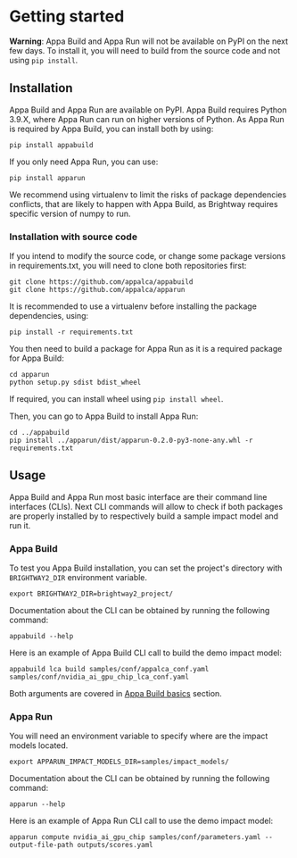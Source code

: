 # Getting started

**Warning**: Appa Build and Appa Run will not be available on PyPI on the next few days. To install it, you will need to build from the source code and not using `pip install`.

## Installation
Appa Build and Appa Run are available on PyPI.
Appa Build requires Python 3.9.X, where Appa Run can run on higher versions of Python.
As Appa Run is required by Appa Build, you can install both by using:
```
pip install appabuild
```

If you only need Appa Run, you can use:
```
pip install apparun
```

We recommend using virtualenv to limit the risks of package dependencies conflicts, that are likely to happen with Appa Build, as Brightway requires specific version of numpy to run.

### Installation with source code
If you intend to modify the source code, or change some package versions in requirements.txt, you will need to clone both repositories first:

```
git clone https://github.com/appalca/appabuild
git clone https://github.com/appalca/apparun
```

It is recommended to use a virtualenv before installing the package dependencies, using:
```
pip install -r requirements.txt
```

You then need to build a package for Appa Run as it is a required package for Appa Build:

```
cd apparun
python setup.py sdist bdist_wheel
```

If required, you can install wheel using `pip install wheel`.

Then, you can go to Appa Build to install Appa Run:

```
cd ../appabuild
pip install ../apparun/dist/apparun-0.2.0-py3-none-any.whl -r requirements.txt

```

## Usage
Appa Build and Appa Run most basic interface are their command line interfaces (CLIs).
Next CLI commands will allow to check if both packages are properly installed by to respectively build a sample impact model and run it.

### Appa Build
To test you Appa Build installation, you can set the project's directory with ```BRIGHTWAY2_DIR``` environment variable.
```
export BRIGHTWAY2_DIR=brightway2_project/
```

Documentation about the CLI can be obtained by running the following command:
```
appabuild --help
```

Here is an example of Appa Build CLI call to build the demo impact model:
```
appabuild lca build samples/conf/appalca_conf.yaml samples/conf/nvidia_ai_gpu_chip_lca_conf.yaml
```

Both arguments are covered in [Appa Build basics](appa_build_basics.md) section.

### Appa Run
You will need an environment variable to specify where are the impact models located.
```
export APPARUN_IMPACT_MODELS_DIR=samples/impact_models/
```

Documentation about the CLI can be obtained by running the following command:
```
apparun --help
```

Here is an example of Appa Run CLI call to use the demo impact model:
```
apparun compute nvidia_ai_gpu_chip samples/conf/parameters.yaml --output-file-path outputs/scores.yaml
```

